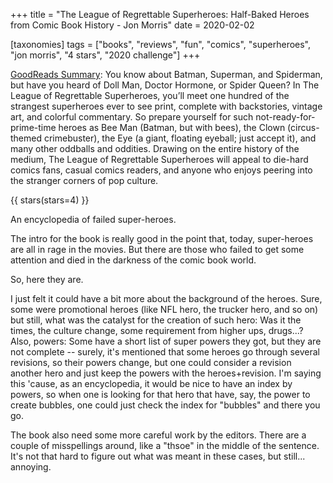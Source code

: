 +++
title = "The League of Regrettable Superheroes: Half-Baked Heroes from Comic Book History  - Jon Morris"
date = 2020-02-02

[taxonomies]
tags = ["books", "reviews", "fun", "comics", "superheroes", "jon morris", 
"4 stars", "2020 challenge"]
+++

[GoodReads Summary](https://www.goodreads.com/book/show/23164984-the-league-of-regrettable-superheroes):
You know about Batman, Superman, and Spiderman, but have you heard of Doll
Man, Doctor Hormone, or Spider Queen? In The League of Regrettable
Superheroes, you’ll meet one hundred of the strangest superheroes ever to see
print, complete with backstories, vintage art, and colorful commentary. So
prepare yourself for such not-ready-for-prime-time heroes as Bee Man (Batman,
but with bees), the Clown (circus-themed crimebuster), the Eye (a giant,
floating eyeball; just accept it), and many other oddballs and oddities.
Drawing on the entire history of the medium, The League of Regrettable
Superheroes will appeal to die-hard comics fans, casual comics readers, and
anyone who enjoys peering into the stranger corners of pop culture.

<!-- more -->

{{ stars(stars=4) }}

An encyclopedia of failed super-heroes.

The intro for the book is really good in the point that, today, super-heroes
are all in rage in the movies. But there are those who failed to get some
attention and died in the darkness of the comic book world.

So, here they are.

I just felt it could have a bit more about the background of the heroes. Sure,
some were promotional heroes (like NFL hero, the trucker hero, and so on) but
still, what was the catalyst for the creation of such hero: Was it the times,
the culture change, some requirement from higher ups, drugs...? Also, powers:
Some have a short list of super powers they got, but they are not complete --
surely, it's mentioned that some heroes go through several revisions, so their
powers change, but one could consider a revision another hero and just keep
the powers with the heroes+revision. I'm saying this 'cause, as an
encyclopedia, it would be nice to have an index by powers, so when one is
looking for that hero that have, say, the power to create bubbles, one could
just check the index for "bubbles" and there you go.

The book also need some more careful work by the editors. There are a couple
of misspellings around, like a "thsoe" in the middle of the sentence. It's not
that hard to figure out what was meant in these cases, but still... annoying.
